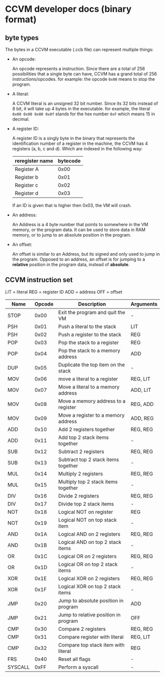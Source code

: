 # CCVM developer docs (binary format)

## byte types

The bytes in a CCVM executable (.ccb file) can represent multiple things:

- An opcode:

  An opcode represents a instruction. Since there are a total of 256 possibilities that a single byte can have, CCVM has a grand total of 256 instructions/opcodes. for example: the opcode `0x00` means to stop the program.

  

- A literal:

  A CCVM literal is an unsigned 32 bit number. Since its 32 bits instead of 8 bit, it will take up 4 bytes in the executable. for example, the literal `0x00 0x00 0x00 0x0f` stands for the hex number `0xF` which means 15 in decimal.

  

- A register ID:

  A register ID is a singly byte in the binary that represents the identification number of a register in the machine, the CCVM has 4 registers (a, b, c and d). Which are indexed in the following way:

  | reregister name | bytecode |
  | --------------- | -------- |
  | Register A      | 0x00     |
  | Register b      | 0x01     |
  | Register c      | 0x02     |
  | Register d      | 0x03     |

  If an ID is given that is higher then 0x03, the VM will crash.

  

- An address:

  An Address is a 4 byte number that points to somewhere in the VM memory, or the program data. It can be used to store data in RAM memory, or to jump to an absolute position in the program.

  

- An offset:

  An offset is similar to an Address, but its signed and only used to jump in the program. Opposed to an address, an offset is for jumping to a **relative** position in the program data, instead of **absolute**.

  

## CCVM instruction set

LIT = literal
REG = register ID
ADD = address
OFF = offset

| Name    | Opcode | Description                          | Arguments |
| ------- | ------ | ------------------------------------ | --------- |
| STOP    | 0x00   | Exit the program and quit the VM     | -         |
| PSH     | 0x01   | Push a literal to the stack          | LIT       |
| PSH     | 0x02   | Push a register to the stack         | REG       |
| POP     | 0x03   | Pop the stack to a register          | REG       |
| POP     | 0x04   | Pop the stack to a memory address    | ADD       |
| DUP     | 0x05   | Duplicate the top item on the stack  | -         |
| MOV     | 0x06   | move a literal to a register         | REG, LIT  |
| MOV     | 0x07   | Move a literal to a memory address   | ADD, LIT  |
| MOV     | 0x08   | Move a memory address to a register  | REG, ADD  |
| MOV     | 0x09   | Move a register to a memory address  | ADD, REG  |
| ADD     | 0x10   | Add 2 registers together             | REG, REG  |
| ADD     | 0x11   | Add top 2 stack items together       | -         |
| SUB     | 0x12   | Subtract 2 registers                 | REG, REG  |
| SUB     | 0x13   | Subtract top 2 stack items together  | -         |
| MUL     | 0x14   | Multiply 2 registers                 | REG, REG  |
| MUL     | 0x15   | Multiply top 2 stack items together  | -         |
| DIV     | 0x16   | Divide 2 registers                   | REG, REG  |
| DIV     | 0x17   | Divide top 2 stack items             | -         |
| NOT     | 0x18   | Logical NOT on register              | REG       |
| NOT     | 0x19   | Logical NOT on top stack item        | -         |
| AND     | 0x1A   | Logical AND on 2 registers           | REG, REG  |
| AND     | 0x1B   | Logical AND on top 2 stack items     | -         |
| OR      | 0x1C   | Logical OR on 2 registers            | REG, REG  |
| OR      | 0x1D   | Logical OR on top 2 stack items      | -         |
| XOR     | 0x1E   | Logical XOR on 2 registers           | REG, REG  |
| XOR     | 0x1F   | Logical XOR on top 2 stack items     | -         |
| JMP     | 0x20   | Jump to absolute position in program | ADD       |
| JMP     | 0x21   | Jump to relative position in program | OFF       |
| CMP     | 0x30   | Compare 2 registers                  | REG, REG  |
| CMP     | 0x31   | Compare register with literal        | REG, LIT  |
| CMP     | 0x32   | Compare top stack item with literal  | REG       |
| FRS     | 0x40   | Reset all flags                      | -         |
| SYSCALL | 0xFF   | Perform a syscall                    | -         |

